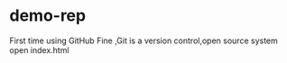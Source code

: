 # demo-rep
First time using GitHub
Fine ,Git is a version control,open source system
 open index.html 